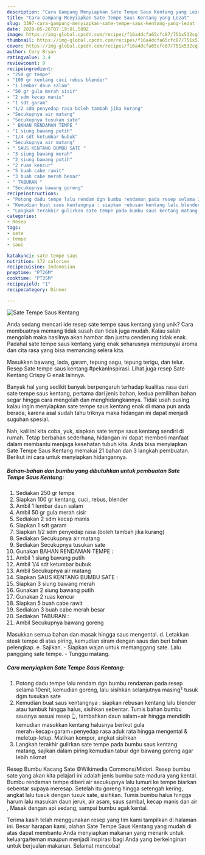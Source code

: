 ```yaml
---
description: "Cara Gampang Menyiapkan Sate Tempe Saus Kentang yang Lezat"
title: "Cara Gampang Menyiapkan Sate Tempe Saus Kentang yang Lezat"
slug: 3397-cara-gampang-menyiapkan-sate-tempe-saus-kentang-yang-lezat
date: 2020-05-26T07:19:01.589Z
image: https://img-global.cpcdn.com/recipes/f16a4dcfa65cfc87/751x532cq70/sate-tempe-saus-kentang-foto-resep-utama.jpg
thumbnail: https://img-global.cpcdn.com/recipes/f16a4dcfa65cfc87/751x532cq70/sate-tempe-saus-kentang-foto-resep-utama.jpg
cover: https://img-global.cpcdn.com/recipes/f16a4dcfa65cfc87/751x532cq70/sate-tempe-saus-kentang-foto-resep-utama.jpg
author: Cory Bryan
ratingvalue: 3.4
reviewcount: 9
recipeingredient:
- "250 gr tempe"
- "100 gr kentang cuci rebus blender"
- "1 lembar daun salam"
- "50 gr gula merah sisir"
- "2 sdm kecap manis"
- "1 sdt garam"
- "1/2 sdm penyedap rasa boleh tambah jika kurang"
- "Secukupnya air matang"
- "Secukupnya tusukan sate"
- " BAHAN RENDAMAN TEMPE "
- "1 siung bawang putih"
- "1/4 sdt ketumbar bubuk"
- "Secukupnya air matang"
- " SAUS KENTANG BUMBU SATE "
- "3 siung bawang merah"
- "2 siung bawang putih"
- "2 ruas kencur"
- "5 buah cabe rawit"
- "3 buah cabe merah besar"
- " TABURAN "
- "Secukupnya bawang goreng"
recipeinstructions:
- "Potong dadu tempe lalu rendam dgn bumbu rendaman pada resep selama 10enit, kemudian goreng, lalu sisihkan selanjutnya masing² tusuk dgm tusukan sate"
- "Kemudian buat saus kentangnya : siapkan rebusan kentang lalu blender atau tumbuk hingga halus, sisihkan sebentar. Tumis bahan bumbu sausnya sesuai resep 👆, tambahkan daun salam+air hingga mendidih kemudian masukkan kentang halusnya berikut gula merah+kecap+garam+penyedap rasa aduk rata hingga mengental &amp; meletup-letup. Matikan kompor, angkat sisihkan"
- "Langkah terakhir gulirkan sate tempe pada bumbu saus kentang matang, sajikan dalam piring kemudian tabur dgn bawang goreng agar lebih nikmat"
categories:
- Resep
tags:
- sate
- tempe
- saus

katakunci: sate tempe saus 
nutrition: 172 calories
recipecuisine: Indonesian
preptime: "PT26M"
cooktime: "PT35M"
recipeyield: "1"
recipecategory: Dinner

---
```



![Sate Tempe Saus Kentang](https://img-global.cpcdn.com/recipes/f16a4dcfa65cfc87/751x532cq70/sate-tempe-saus-kentang-foto-resep-utama.jpg)

Anda sedang mencari ide resep sate tempe saus kentang yang unik? Cara membuatnya memang tidak susah dan tidak juga mudah. Kalau salah mengolah maka hasilnya akan hambar dan justru cenderung tidak enak. Padahal sate tempe saus kentang yang enak seharusnya mempunyai aroma dan cita rasa yang bisa memancing selera kita.

Masukkan bawang, lada, garam, tepung sagu, tepung terigu, dan telur. Resep Sate tempe saus kentang #pekanInspirasi. Lihat juga resep Sate Kentang Crispy G enak lainnya.

Banyak hal yang sedikit banyak berpengaruh terhadap kualitas rasa dari sate tempe saus kentang, pertama dari jenis bahan, kedua pemilihan bahan segar hingga cara mengolah dan menghidangkannya. Tidak usah pusing kalau ingin menyiapkan sate tempe saus kentang enak di mana pun anda berada, karena asal sudah tahu triknya maka hidangan ini dapat menjadi suguhan spesial.


Nah, kali ini kita coba, yuk, siapkan sate tempe saus kentang sendiri di rumah. Tetap berbahan sederhana, hidangan ini dapat memberi manfaat dalam membantu menjaga kesehatan tubuh kita. Anda bisa menyiapkan Sate Tempe Saus Kentang memakai 21 bahan dan 3 langkah pembuatan. Berikut ini cara untuk menyiapkan hidangannya.

<!--inarticleads1-->

##### Bahan-bahan dan bumbu yang dibutuhkan untuk pembuatan Sate Tempe Saus Kentang:

1. Sediakan 250 gr tempe
1. Siapkan 100 gr kentang, cuci, rebus, blender
1. Ambil 1 lembar daun salam
1. Ambil 50 gr gula merah sisir
1. Sediakan 2 sdm kecap manis
1. Siapkan 1 sdt garam
1. Siapkan 1/2 sdm penyedap rasa (boleh tambah jika kurang)
1. Sediakan Secukupnya air matang
1. Sediakan Secukupnya tusukan sate
1. Gunakan  BAHAN RENDAMAN TEMPE :
1. Ambil 1 siung bawang putih
1. Ambil 1/4 sdt ketumbar bubuk
1. Ambil Secukupnya air matang
1. Siapkan  SAUS KENTANG BUMBU SATE :
1. Siapkan 3 siung bawang merah
1. Gunakan 2 siung bawang putih
1. Gunakan 2 ruas kencur
1. Siapkan 5 buah cabe rawit
1. Sediakan 3 buah cabe merah besar
1. Sediakan  TABURAN :
1. Ambil Secukupnya bawang goreng


Masukkan semua bahan dan masak hingga saus mengental. d. Letakkan steak tempe di atas piring, kemudian siram dengan saus dan beri bahan pelengkap. e. Sajikan. - Siapkan wajan untuk memanggang sate. Lalu panggang sate tempe. - Tunggu matang. 

<!--inarticleads2-->

##### Cara menyiapkan Sate Tempe Saus Kentang:

1. Potong dadu tempe lalu rendam dgn bumbu rendaman pada resep selama 10enit, kemudian goreng, lalu sisihkan selanjutnya masing² tusuk dgm tusukan sate
1. Kemudian buat saus kentangnya : siapkan rebusan kentang lalu blender atau tumbuk hingga halus, sisihkan sebentar. Tumis bahan bumbu sausnya sesuai resep 👆, tambahkan daun salam+air hingga mendidih kemudian masukkan kentang halusnya berikut gula merah+kecap+garam+penyedap rasa aduk rata hingga mengental &amp; meletup-letup. Matikan kompor, angkat sisihkan
1. Langkah terakhir gulirkan sate tempe pada bumbu saus kentang matang, sajikan dalam piring kemudian tabur dgn bawang goreng agar lebih nikmat


Resep Bumbu Kacang Sate ©Wikimedia Commons/Midori. Resep bumbu sate yang akan kita pelajari ini adalah jenis bumbu sate madura yang kental. Bumbu rendaman tempe diberi air secukupnya lalu lumuri ke tempe biarkan sebentar supaya meresap. Setelah itu goreng hingga setengah kering, angkat lalu tusuk dengan tusuk sate, sisihkan. Tumis bumbu halus hingga harum lalu masukan daun jeruk, air asam, saus sambal, kecap manis dan air , Masak dengan api sedang, sampai bumbu agak kental. 

Terima kasih telah menggunakan resep yang tim kami tampilkan di halaman ini. Besar harapan kami, olahan Sate Tempe Saus Kentang yang mudah di atas dapat membantu Anda menyiapkan makanan yang menarik untuk keluarga/teman maupun menjadi inspirasi bagi Anda yang berkeinginan untuk berjualan makanan. Selamat mencoba!
